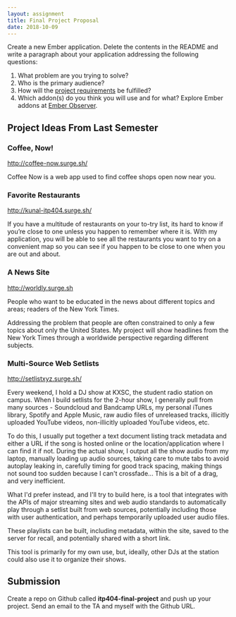 ```yaml
---
layout: assignment
title: Final Project Proposal
date: 2018-10-09
---
```


Create a new Ember application. Delete the contents in the README and write a paragraph about your application addressing the following questions:

1. What problem are you trying to solve?
2. Who is the primary audience?
3. How will the [project requirements](/teaching/2018/itp404-final-project) be fulfilled?
4. Which addon(s) do you think you will use and for what? Explore Ember addons at [Ember Observer](https://www.emberobserver.com/).

## Project Ideas From Last Semester

### Coffee, Now!

http://coffee-now.surge.sh/

Coffee Now is a web app used to find coffee shops open now near you.

### Favorite Restaurants

http://kunal-itp404.surge.sh/

If you have a multitude of restaurants on your to-try list, its hard to know if you’re close to one unless you happen to remember where it is. With my application, you will be able to see all the restaurants you want to try on a convenient map so you can see if you happen to be close to one when you are out and about.

### A News Site

http://worldly.surge.sh

People who want to be educated in the news about different topics and areas; readers of the New York Times.

Addressing the problem that people are often constrained to only a few topics about only the United States. My project will show headlines from the New York Times through a worldwide perspective regarding different subjects.

### Multi-Source Web Setlists

http://setlistxyz.surge.sh/

Every weekend, I hold a DJ show at KXSC, the student radio station on campus. When I build setlists for the 2-hour show, I generally pull from many sources - Soundcloud and Bandcamp URLs, my personal iTunes library, Spotify and Apple Music, raw audio files of unreleased tracks, illicitly uploaded YouTube videos, non-illicitly uploaded YouTube videos, etc.

To do this, I usually put together a text document listing track metadata and either a URL if the song is hosted online or the location/application where I can find it if not. During the actual show, I output all the show audio from my laptop, manually loading up audio sources, taking care to mute tabs to avoid autoplay leaking in, carefully timing for good track spacing, making things not sound too sudden because I can't crossfade... This is a bit of a drag, and very inefficient.

What I'd prefer instead, and I'll try to build here, is a tool that integrates with the APIs of major streaming sites and web audio standards to automatically play through a setlist built from web sources, potentially including those with user authentication, and perhaps temporarily uploaded user audio files.

These playlists can be built, including metadata, within the site, saved to the server for recall, and potentially shared with a short link.

This tool is primarily for my own use, but, ideally, other DJs at the station could also use it to organize their shows.


## Submission

Create a repo on Github called __itp404-final-project__ and push up your project. Send an email to the TA and myself with the Github URL.
